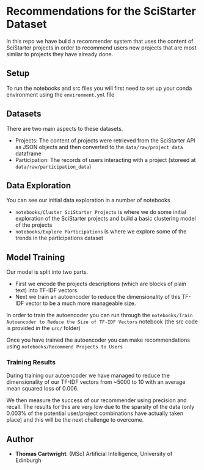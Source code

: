 # Recommendations for the SciStarter Dataset

In this repo we have build a recommender system that uses the content of SciStarter projects in order to recommend users new projects that are most similar to projects they have already done.


## Setup

To run the notebooks and src files you will first need to set up your conda environment using the ```environment.yml``` file

## Datasets

There are two main aspects to these datasets.

- Projects: The content of projects were retrieved from the SciStarter API as JSON objects and then converted to the ```data/raw/project_data``` dataframe
- Participation: The records of users interacting with a project (storeed at ```data/raw/participation_data```) 

## Data Exploration

You can see our initial data exploration in a number of notebooks 
- ```notebooks/Cluster SciStarter Projects``` is where we do some initial exploration of the SciStarter projects and build a basic clustering model of the projects
- ```notebooks/Explore Participations``` is where we explore some of the trends in the participations dataset

## Model Training

Our model is split into two parts. 

- First we encode the projects descriptions (which are blocks of plain text) into TF-IDF vectors. 
- Next we train an autoencoder to reduce the dimensionality of this TF-IDF vector to be a much more manageable size.

In order to train the autoencoder you can run through the ```notebooks/Train Autoencoder to Reduce the Size of TF-IDF Vectors``` notebook (the src code is provided in the ```src/``` folder)

Once you have trained the autoencoder you can make recommendations using ```notebooks/Recommend Projects to Users```     
          

### Training Results 

During training our autoencoder we have managed to reduce the dimensionality of our TF-IDF vectors from ~5000 to 10 with an average mean squared loss of 0.006. 

We then measure the success of our recommender using precision and recall. The results for this are very low due to the sparsity of the data (only 0.003% of the potential user/project combinations have actually taken place) and this will be the next challenge to overcome.
    
    
## Author 

- **Thomas Cartwright**: (MSc) Artificial Intelligence, University of Edinburgh
